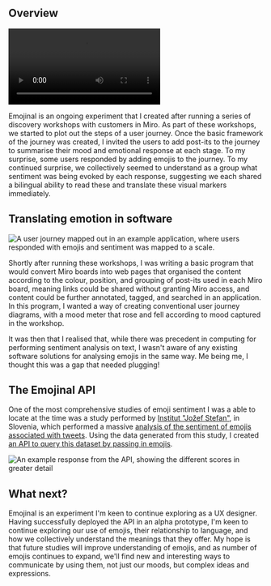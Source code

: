 ## Overview

<video src="/emojinal.webm"></video>

Emojinal is an ongoing experiment that I created after running a series of discovery workshops with customers in Miro. As part of these workshops, we started to plot out the steps of a user journey. Once the basic framework of the journey was created, I invited the users to add post-its to the journey to summarise their mood and emotional response at each stage. To my surprise, some users responded by adding emojis to the journey. To my continued surprise, we collectively seemed to understand as a group what sentiment was being evoked by each response, suggesting we each shared a bilingual ability to read these and translate these visual markers immediately.

## Translating emotion in software

![A user journey mapped out in an example application, where users responded with emojis and sentiment was mapped to a scale.](emojinal.webp)

Shortly after running these workshops, I was writing a basic program that would convert Miro boards into web pages that organised the content according to the colour, position, and grouping of post-its used in each Miro board, meaning links could be shared without granting Miro access, and content could be further annotated, tagged, and searched in an application. In this program, I wanted a way of creating conventional user journey diagrams, with a mood meter that rose and fell according to mood captured in the workshop.

It was then that I realised that, while there was precedent in computing for performing sentiment analysis on text, I wasn't aware of any existing software solutions for analysing emojis in the same way. Me being me, I thought this was a gap that needed plugging!


## The Emojinal API

One of the most comprehensive studies of emoji sentiment I was a able to locate at the time was a study performed by [Institut "Jožef Stefan"](https://en.wikipedia.org/wiki/Jo%C5%BEef_Stefan_Institute), in Slovenia, which performed a massive [analysis of the sentiment of emojis associated with tweets](https://www.ncbi.nlm.nih.gov/pmc/articles/PMC4671607/). Using the data generated from this study, I created [an API to query this dataset by passing in emojis](https://emojin.al/).


![An example response from the API, showing the different scores in greater detail](emojinal_1.webp)

## What next?

Emojinal is an experiment I'm keen to continue exploring as a UX designer. Having successfully deployed the API in an alpha prototype, I'm keen to continue exploring our use of emojis, their relationship to language, and how we collectively understand the meanings that they offer. My hope is that future studies will improve understanding of emojis, and as number of emojis continues to expand, we'll find new and interesting ways to communicate by using them, not just our moods, but complex ideas and expressions.
